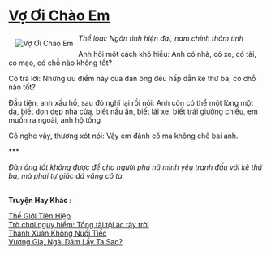 <a href="https://utruyen.com/vo-oi-chao-em/1796/" title="Vợ Ơi Chào Em"><h1>Vợ Ơi Chào Em</h1></a><div style="display:table"><img align="right" style="float: left; padding: 10px;" src="https://utruyen.com/images/story/200x260/vo-oi-chao-em.jpg" alt="Vợ Ơi Chào Em"><i>Thể loại: Ngôn tình hiện đại, nam chính thâm tình</i><p></p>Anh hỏi một cách khó hiểu: Anh có nhà, có xe, có tài, có mạo, có chỗ nào không tốt?<p></p>Cô trả lời: Những ưu điểm này của đàn ông đều hấp dẫn kẻ thứ ba, có chỗ nào tốt?<p></p>Đầu tiên, anh xấu hổ, sau đó nghĩ lại rồi nói: Anh còn có thể một lòng một dạ, biết dọn dẹp nhà cửa, biết nấu ăn, biết lái xe, biết trải giường chiếu, em muốn ra ngoài, anh hộ tống<p></p>Cô nghe vậy, thương xót nói: Vậy em đành cố mà không chê bai anh.<p></p>***<p></p><em>Đàn ông tốt không được để cho người phụ nữ mình yêu tranh đấu với kẻ thứ ba, mà phải tự giác đá văng cô ta.</em></div><p><br><b>Truyện Hay Khác :</b></p><a href="https://utruyen.com/the-gioi-tien-hiep/21447/" alt="Thế Giới Tiên Hiệp">Thế Giới Tiên Hiệp</a><br/><a href="https://truyenhot2020.wordpress.com/2019/12/11/tro-choi-nguy-hiem-tong-tai-toi-ac-tay-troi/" alt="Trò chơi nguy hiểm: Tổng tài tội ác tày trời">Trò chơi nguy hiểm: Tổng tài tội ác tày trời</a><br/><a href="https://www.flickr.com/photos/183745219@N08/49182545803/" alt="Thanh Xuân Không Nuối Tiếc">Thanh Xuân Không Nuối Tiếc</a><br/><a href="https://truyenngontinhay.wordpress.com/2019/10/03/vuong-gia-ngai-dam-lay-ta-sao/" alt="Vương Gia, Ngài Dám Lấy Ta Sao?">Vương Gia, Ngài Dám Lấy Ta Sao?</a><br/>